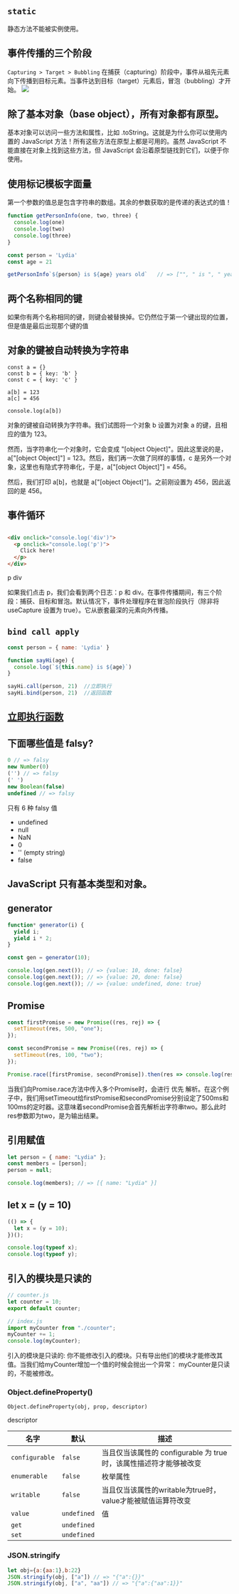 

## `static`
静态方法不能被实例使用。

## 事件传播的三个阶段
`Capturing > Target > Bubbling`
在捕获（capturing）阶段中，事件从祖先元素向下传播到目标元素。当事件达到目标（target）元素后，冒泡（bubbling）才开始。
![](https://raw.githubusercontent.com/Cribug8080/images/master/markdown/js-event.png)

## 除了基本对象（base object），所有对象都有原型。
基本对象可以访问一些方法和属性，比如 .toString。这就是为什么你可以使用内置的 JavaScript 方法！所有这些方法在原型上都是可用的。虽然 JavaScript 不能直接在对象上找到这些方法，但 JavaScript 会沿着原型链找到它们，以便于你使用。
## 使用标记模板字面量
第一个参数的值总是包含字符串的数组。其余的参数获取的是传递的表达式的值！
```js
function getPersonInfo(one, two, three) {
  console.log(one)
  console.log(two)
  console.log(three)
}

const person = 'Lydia'
const age = 21

getPersonInfo`${person} is ${age} years old`   // => ["", " is ", " years old"] "Lydia" 21
```

## 两个名称相同的键
如果你有两个名称相同的键，则键会被替换掉。它仍然位于第一个键出现的位置，但是值是最后出现那个键的值
## 对象的键被自动转换为字符串
```
const a = {}
const b = { key: 'b' }
const c = { key: 'c' }

a[b] = 123
a[c] = 456

console.log(a[b])
```
对象的键被自动转换为字符串。我们试图将一个对象 b 设置为对象 a 的键，且相应的值为 123。

然而，当字符串化一个对象时，它会变成 "[object Object]"。因此这里说的是，a["[object Object]"] = 123。然后，我们再一次做了同样的事情，c 是另外一个对象，这里也有隐式字符串化，于是，a["[object Object]"] = 456。

然后，我们打印 a[b]，也就是 a["[object Object]"]。之前刚设置为 456，因此返回的是 456。
## 事件循环

## 
```html
<div onclick="console.log('div')">
  <p onclick="console.log('p')">
    Click here!
  </p>
</div>
```
p div

如果我们点击 p，我们会看到两个日志：p 和 div。在事件传播期间，有三个阶段：捕获、目标和冒泡。默认情况下，事件处理程序在冒泡阶段执行（除非将 useCapture 设置为 true）。它从嵌套最深的元素向外传播。

## `bind call apply`
```js
const person = { name: 'Lydia' }

function sayHi(age) {
  console.log(`${this.name} is ${age}`)
}

sayHi.call(person, 21)  //立即执行
sayHi.bind(person, 21)  //返回函数
```

## [立即执行函数](https://segmentfault.com/a/1190000003985390)

## 下面哪些值是 falsy?
```js
0 // => falsy
new Number(0)
('') // => falsy
(' ')
new Boolean(false)
undefined // => falsy
```
只有 6 种 falsy 值
- undefined
- null
- NaN
- 0
- '' (empty string)
- false
## JavaScript 只有基本类型和对象。

## generator
```js
function* generator(i) {
  yield i;
  yield i * 2;
}

const gen = generator(10);

console.log(gen.next()); // => {value: 10, done: false}
console.log(gen.next()); // => {value: 20, done: false}
console.log(gen.next()); // => {value: undefined, done: true}
```
## Promise
```js
const firstPromise = new Promise((res, rej) => {
  setTimeout(res, 500, "one");
});

const secondPromise = new Promise((res, rej) => {
  setTimeout(res, 100, "two");
});

Promise.race([firstPromise, secondPromise]).then(res => console.log(res));
```
当我们向Promise.race方法中传入多个Promise时，会进行 优先 解析。在这个例子中，我们用setTimeout给firstPromise和secondPromise分别设定了500ms和100ms的定时器。这意味着secondPromise会首先解析出字符串two。那么此时res参数即为two，是为输出结果。
## 引用赋值
```js
let person = { name: "Lydia" };
const members = [person];
person = null;

console.log(members); // => [{ name: "Lydia" }]
```

## let x = (y = 10)
```js
(() => {
  let x = (y = 10);
})();

console.log(typeof x);
console.log(typeof y);
```
## 引入的模块是只读的
```js
// counter.js
let counter = 10;
export default counter;

// index.js
import myCounter from "./counter";
myCounter += 1;
console.log(myCounter);
```
引入的模块是只读的: 你不能修改引入的模块。只有导出他们的模块才能修改其值。当我们给myCounter增加一个值的时候会抛出一个异常： myCounter是只读的，不能被修改。

### Object.defineProperty()
`Object.defineProperty(obj, prop, descriptor)`

descriptor

名字|默认|描述
--|--|--
`configurable`|`false`|当且仅当该属性的 configurable 为 true 时，该属性描述符才能够被改变
`enumerable`|`false`|枚举属性
`writable`|`false`|当且仅当该属性的writable为true时，value才能被赋值运算符改变
`value`|`undefined`|值
`get`|`undefined`|
`set`|`undefined`|

### JSON.stringify
```js
let obj={a:{aa:1},b:22}
JSON.stringify(obj, ["a"]) // => "{"a":{}}"
JSON.stringify(obj, ["a", "aa"]) // => "{"a":{"aa":1}}"
```


